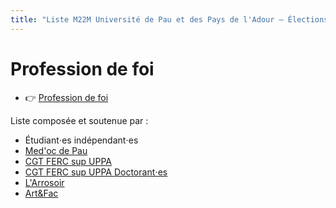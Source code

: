 ```yaml
---
title: "Liste M22M Université de Pau et des Pays de l'Adour – Élections 2020"
---
```



# Profession de foi
<div class="professionfoi" markdown="1">

- 👉 [Profession de foi](assets/pdf/PF_M22M_2022-2024.pdf)
<!--
- 👉 [Hauteskunduko adierazpena](assets/pdf/2022/)
- 👉 [Profession de Fe](assets/pdf/2022/)
-->
</div>
<!--
Pour en savoir plus sur nos différents axes :

<div class="professionfoi" markdown="1">

- [💶 Lutte contre la précarité](assets/pdf/2022/)
- [👥 Pour un service public de qualité](assets/pdf/2022/)
- [📚 Démocratisation et accessibilité au savoir](assets/pdf/2022/)
- [🎓 Université de proximité](assets/pdf/2022/)
- [🗣️ Diversité culturelle et linguistique](assets/pdf/2022/)
- [✊ Université en lutte contre les dominations](assets/pdf/2022/)
- [🌱 Université écologique et sans conservateur](assets/pdf/2022/)
- [🥼 Pour une recherche sans précarité !](assets/pdf/2022/)

</div>
-->

Liste composée et soutenue par :
<div class="partenaires" markdown="1">

- Étudiant⋅es indépendant⋅es
- [Med'oc de Pau](https://www.facebook.com/medocdepau)
- [CGT FERC sup UPPA](https://cgt.fercsup.net/syndicats/aquitaine-limousin-poitou-charentes/universite-de-pau-et-des-pays-de-l-adour-uppa/)
- [CGT FERC sup UPPA Doctorant⋅es](https://cgt-doctorants-uppa.legtux.org/)
- [L'Arrosoir](https://larrosoirpau.fr/)
- [Art&Fac](https://www.facebook.com/art.et.fac.pau/)
</div>
<!--
# Ressources et communiquées de presse
-->
